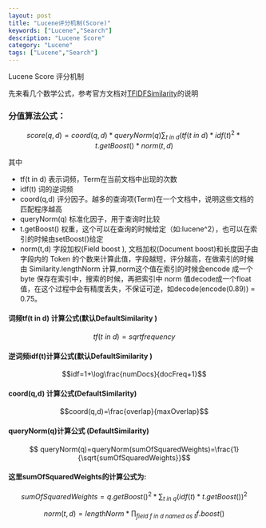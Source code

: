 ```yaml
---
layout: post
title: "Lucene评分机制(Score)"
keywords: ["Lucene","Search"]
description: "Lucene Score"
category: "Lucene"
tags: ["Lucene","Search"]
---
```

Lucene Score 评分机制

先来看几个数学公式，参考官方文档对[TFIDFSimilarity](http://lucene.apache.org/core/5_3_0/core/org/apache/lucene/search/similarities/TFIDFSimilarity.html)的说明

### 分值算法公式：

$$score(q,d)=coord(q,d)*queryNorm(q)\sum_{t\ in\ d }(tf( t\ in\ d )*idf(t)^2*t.getBoost()*norm(t,d)$$

其中

* tf(t in d) 表示词频，Term在当前文档中出现的次数
* idf(t) 词的逆词频
* coord(q,d) 评分因子。越多的查询项(Term)在一个文档中，说明这些文档的匹配程序越高
* queryNorm(q) 标准化因子，用于查询时比较
* t.getBoost() 权重，这个可以在查询的时候给定（如:lucene^2），也可以在索引的时候由setBoost()给定
* norm(t,d)   字段加权(Field boost ), 文档加权(Document boost)和长度因子由字段内的 Token 的个数来计算此值，字段越短，评分越高，在做索引的时候由 Similarity.lengthNorm 计算,norm这个值在索引的时候会encode 成一个byte 保存在索引中，搜索的时候，再把索引中 norm 值decode成一个float值，在这个过程中会有精度丢失，不保证可逆，如decode(encode(0.89)) = 0.75。

#### 词频tf(t in d) 计算公式(默认DefaultSimilarity )

$$tf(t\ in\ d )=sqrt{frequency}$$

#### 逆词频idf(t)计算公式(默认DefaultSimilarity )

$$idf=1+\log\frac{numDocs}{docFreq+1}$$

#### coord(q,d) 计算公式(DefaultSimilarity)

$$coord(q,d)=\frac{overlap}{maxOverlap}$$

#### queryNorm(q)计算公式 (DefaultSimilarity)

$$ queryNorm(q)=queryNorm(sumOfSquaredWeights)=\frac{1}{\sqrt{sumOfSquaredWeights}}$$

#### 这里sumOfSquaredWeights的计算公式为:

$$sumOfSquaredWeights= q.getBoost() ^2*\sum_{t\ in\ q}{(idf(t)* t.getBoost())^2}$$

$$norm(t,d)= lengthNorm*\prod_{field\ f\ in\ d\ named\ as\ t}f.boost() $$
